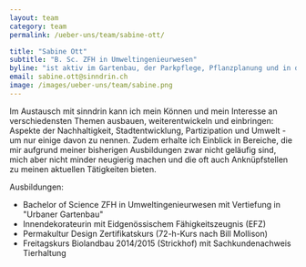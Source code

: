 ```yaml
---
layout: team
category: team
permalink: /ueber-uns/team/sabine-ott/

title: "Sabine Ott"
subtitle: "B. Sc. ZFH in Umweltingenieurwesen"
byline: "ist aktiv im Gartenbau, der Parkpflege, Pflanzplanung und in der Landwirtschaft. Sie hat Interesse und Freude an (Umwelt-) Gestaltung im weitesten Sinne."
email: sabine.ott@sinndrin.ch
image: /images/ueber-uns/team/sabine.png
---
```

Im Austausch mit sinndrin kann ich mein Können und mein Interesse an verschiedensten Themen ausbauen, weiterentwickeln und einbringen: Aspekte der Nachhaltigkeit, Stadtentwicklung, Partizipation und Umwelt - um nur einige davon zu nennen. Zudem erhalte ich Einblick in Bereiche, die mir aufgrund meiner bisherigen Ausbildungen zwar nicht geläufig sind, mich aber nicht minder neugierig machen und die oft auch Anknüpfstellen zu meinen aktuellen Tätigkeiten bieten.

Ausbildungen:

- Bachelor of Science ZFH in Umweltingenieurwesen mit Vertiefung in "Urbaner Gartenbau"
- Innendekorateurin mit Eidgenössischem Fähigkeitszeugnis (EFZ) 
- Permakultur Design Zertifikatskurs (72-h-Kurs nach Bill Mollison) 
- Freitagskurs Biolandbau 2014/2015 (Strickhof) mit Sachkundenachweis Tierhaltung
